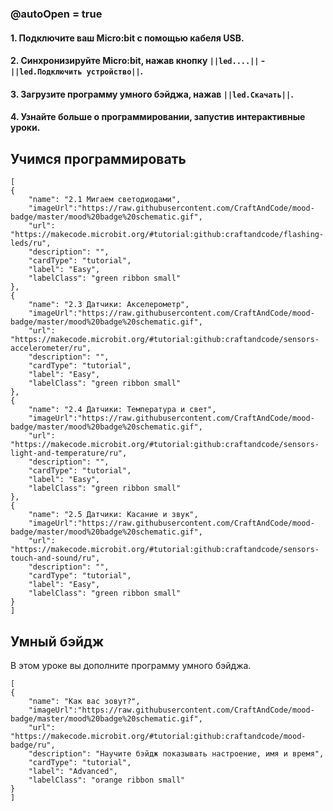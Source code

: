 ### @autoOpen = true

#### 1. Подключите ваш Micro:bit с помощью кабеля USB.
#### 2. Синхронизируйте Micro:bit, нажав кнопку `||led....||` - `||led.Подключить устройство||`.
#### 3. Загрузите программу умного бэйджа, нажав `||led.Скачать||`.
#### 4. Узнайте больше о программировании, запустив интерактивные уроки.

## Учимся программировать

```codecard
[
{
    "name": "2.1 Мигаем светодиодами",
    "imageUrl":"https://raw.githubusercontent.com/CraftAndCode/mood-badge/master/mood%20badge%20schematic.gif",
    "url": "https://makecode.microbit.org/#tutorial:github:craftandcode/flashing-leds/ru", 
    "description": "", 
    "cardType": "tutorial",
    "label": "Easy",
    "labelClass": "green ribbon small"
},
{
    "name": "2.3 Датчики: Акселерометр",
    "imageUrl":"https://raw.githubusercontent.com/CraftAndCode/mood-badge/master/mood%20badge%20schematic.gif",
    "url": "https://makecode.microbit.org/#tutorial:github:craftandcode/sensors-accelerometer/ru", 
    "description": "", 
    "cardType": "tutorial",
    "label": "Easy",
    "labelClass": "green ribbon small"
},
{
    "name": "2.4 Датчики: Температура и свет",
    "imageUrl":"https://raw.githubusercontent.com/CraftAndCode/mood-badge/master/mood%20badge%20schematic.gif",
    "url": "https://makecode.microbit.org/#tutorial:github:craftandcode/sensors-light-and-temperature/ru", 
    "description": "", 
    "cardType": "tutorial",
    "label": "Easy",
    "labelClass": "green ribbon small"
},
{
    "name": "2.5 Датчики: Касание и звук",
    "imageUrl":"https://raw.githubusercontent.com/CraftAndCode/mood-badge/master/mood%20badge%20schematic.gif",
    "url": "https://makecode.microbit.org/#tutorial:github:craftandcode/sensors-touch-and-sound/ru", 
    "description": "", 
    "cardType": "tutorial",
    "label": "Easy",
    "labelClass": "green ribbon small"
}
]
```

## Умный бэйдж
В этом уроке вы дополните программу умного бэйджа.
```codecard
[
{
    "name": "Как вас зовут?",
    "imageUrl":"https://raw.githubusercontent.com/CraftAndCode/mood-badge/master/mood%20badge%20schematic.gif",
    "url": "https://makecode.microbit.org/#tutorial:github:craftandcode/mood-badge/ru", 
    "description": "Научите бэйдж показывать настроение, имя и время", 
    "cardType": "tutorial",
    "label": "Advanced",
    "labelClass": "orange ribbon small"
}
]
```